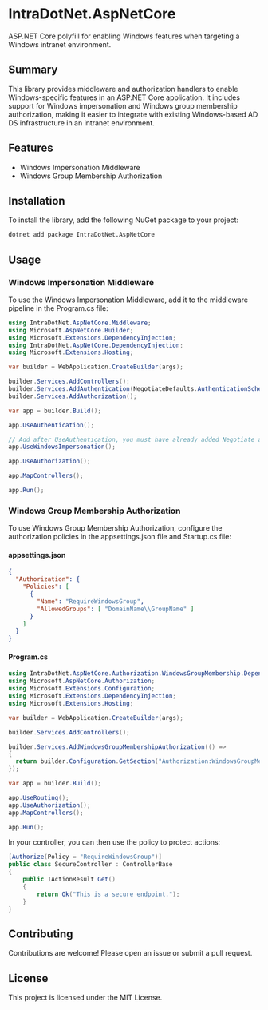 # IntraDotNet.AspNetCore

ASP.NET Core polyfill for enabling Windows features when targeting a Windows intranet environment.

## Summary

This library provides middleware and authorization handlers to enable Windows-specific features in an ASP.NET Core application. It includes support for Windows impersonation and Windows group membership authorization, making it easier to integrate with existing Windows-based AD DS infrastructure in an intranet environment.

## Features

- Windows Impersonation Middleware
- Windows Group Membership Authorization

## Installation

To install the library, add the following NuGet package to your project:

```bash
dotnet add package IntraDotNet.AspNetCore
```

## Usage

### Windows Impersonation Middleware

To use the Windows Impersonation Middleware, add it to the middleware pipeline in the Program.cs file:
```csharp
using IntraDotNet.AspNetCore.Middleware;
using Microsoft.AspNetCore.Builder;
using Microsoft.Extensions.DependencyInjection;
using IntraDotNet.AspNetCore.DependencyInjection;
using Microsoft.Extensions.Hosting;

var builder = WebApplication.CreateBuilder(args);

builder.Services.AddControllers();
builder.Services.AddAuthentication(NegotiateDefaults.AuthenticationScheme).AddNegotiate();
builder.Services.AddAuthorization();

var app = builder.Build();

app.UseAuthentication();

// Add after UseAuthentication, you must have already added Negotiate authentication before calling UseAuthentication.
app.UseWindowsImpersonation();

app.UseAuthorization();

app.MapControllers();

app.Run();
```

### Windows Group Membership Authorization

To use Windows Group Membership Authorization, configure the authorization policies in the appsettings.json file and Startup.cs file:

#### appsettings.json
```json
{
  "Authorization": {
    "Policies": [
      {
        "Name": "RequireWindowsGroup",
        "AllowedGroups": [ "DomainName\\GroupName" ]
      }
    ]
  }
}
```

#### Program.cs
```csharp
using IntraDotNet.AspNetCore.Authorization.WindowsGroupMembership.DependencyInjection;
using Microsoft.AspNetCore.Authorization;
using Microsoft.Extensions.Configuration;
using Microsoft.Extensions.DependencyInjection;
using Microsoft.Extensions.Hosting;

var builder = WebApplication.CreateBuilder(args);

builder.Services.AddControllers();

builder.Services.AddWindowsGroupMembershipAuthorization(() =>
{
  return builder.Configuration.GetSection("Authorization:WindowsGroupMembershipAuthorization").Get<WindowsGroupMembershipAuthorizationOptions>()
});

var app = builder.Build();

app.UseRouting();
app.UseAuthorization();
app.MapControllers();

app.Run();
```

In your controller, you can then use the policy to protect actions:

```csharp
[Authorize(Policy = "RequireWindowsGroup")]
public class SecureController : ControllerBase
{
    public IActionResult Get()
    {
        return Ok("This is a secure endpoint.");
    }
}
```

## Contributing

Contributions are welcome! Please open an issue or submit a pull request.

## License

This project is licensed under the MIT License.
